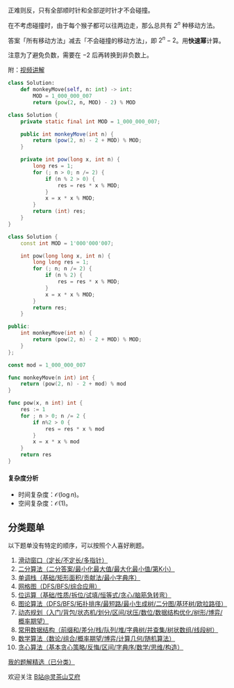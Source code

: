 正难则反，只有全部顺时针和全部逆时针才不会碰撞。

在不考虑碰撞时，由于每个猴子都可以往两边走，那么总共有 $2^n$ 种移动方法。

答案「所有移动方法」减去「不会碰撞的移动方法」，即 $2^n-2$。用**快速幂**计算。

注意为了避免负数，需要在 $-2$ 后再转换到非负数上。

附：[视频讲解](https://www.bilibili.com/video/BV1mD4y1E7QK/)

```py [sol-Python3]
class Solution:
    def monkeyMove(self, n: int) -> int:
        MOD = 1_000_000_007
        return (pow(2, n, MOD) - 2) % MOD
```

```java [sol-Java]
class Solution {
    private static final int MOD = 1_000_000_007;

    public int monkeyMove(int n) {
        return (pow(2, n) - 2 + MOD) % MOD;
    }

    private int pow(long x, int n) {
        long res = 1;
        for (; n > 0; n /= 2) {
            if (n % 2 > 0) {
                res = res * x % MOD;
            }
            x = x * x % MOD;
        }
        return (int) res;
    }
}
```

```cpp [sol-C++]
class Solution {
    const int MOD = 1'000'000'007;

    int pow(long long x, int n) {
        long long res = 1;
        for (; n; n /= 2) {
            if (n % 2) {
                res = res * x % MOD;
            }
            x = x * x % MOD;
        }
        return res;
    }

public:
    int monkeyMove(int n) {
        return (pow(2, n) - 2 + MOD) % MOD;
    }
};
```

```go [sol-Go]
const mod = 1_000_000_007

func monkeyMove(n int) int {
	return (pow(2, n) - 2 + mod) % mod
}

func pow(x, n int) int {
	res := 1
	for ; n > 0; n /= 2 {
		if n%2 > 0 {
			res = res * x % mod
		}
		x = x * x % mod
	}
	return res
}
```

#### 复杂度分析

- 时间复杂度：$\mathcal{O}(\log n)$。
- 空间复杂度：$\mathcal{O}(1)$。

## 分类题单

以下题单没有特定的顺序，可以按照个人喜好刷题。

1. [滑动窗口（定长/不定长/多指针）](https://leetcode.cn/circle/discuss/0viNMK/)
2. [二分算法（二分答案/最小化最大值/最大化最小值/第K小）](https://leetcode.cn/circle/discuss/SqopEo/)
3. [单调栈（基础/矩形面积/贡献法/最小字典序）](https://leetcode.cn/circle/discuss/9oZFK9/)
4. [网格图（DFS/BFS/综合应用）](https://leetcode.cn/circle/discuss/YiXPXW/)
5. [位运算（基础/性质/拆位/试填/恒等式/贪心/脑筋急转弯）](https://leetcode.cn/circle/discuss/dHn9Vk/)
6. [图论算法（DFS/BFS/拓扑排序/最短路/最小生成树/二分图/基环树/欧拉路径）](https://leetcode.cn/circle/discuss/01LUak/)
7. [动态规划（入门/背包/状态机/划分/区间/状压/数位/数据结构优化/树形/博弈/概率期望）](https://leetcode.cn/circle/discuss/tXLS3i/)
8. [常用数据结构（前缀和/差分/栈/队列/堆/字典树/并查集/树状数组/线段树）](https://leetcode.cn/circle/discuss/mOr1u6/)
9. [数学算法（数论/组合/概率期望/博弈/计算几何/随机算法）](https://leetcode.cn/circle/discuss/IYT3ss/)
10. [贪心算法（基本贪心策略/反悔/区间/字典序/数学/思维/构造）](https://leetcode.cn/circle/discuss/g6KTKL/)

[我的题解精选（已分类）](https://github.com/EndlessCheng/codeforces-go/blob/master/leetcode/SOLUTIONS.md)

欢迎关注 [B站@灵茶山艾府](https://space.bilibili.com/206214)
